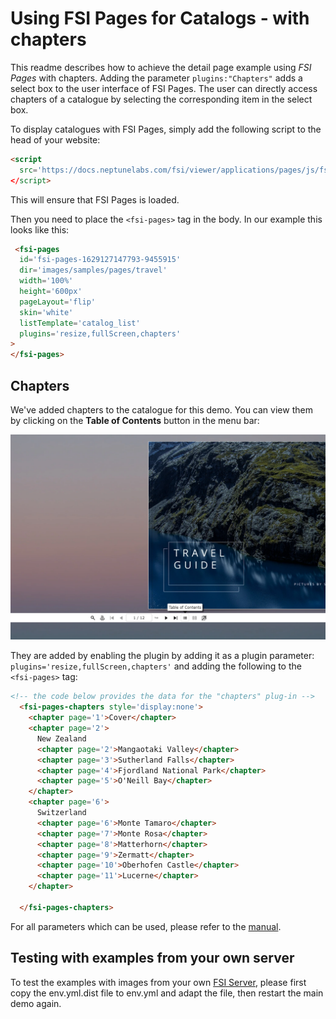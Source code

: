 # Using FSI Pages for Catalogs - with chapters

This readme describes how to achieve the detail page example using *FSI Pages* with chapters.
Adding the parameter `plugins:"Chapters"` adds a select box to the user interface of FSI Pages.
The user can directly access chapters of a catalogue by selecting the corresponding item in the select box.

To display catalogues with FSI Pages, simply add the following script to the head of your website:

```html
<script
  src='https://docs.neptunelabs.com/fsi/viewer/applications/pages/js/fsipages.js'
</script>
```
This will ensure that FSI Pages is loaded.

Then you need to place the `<fsi-pages>` tag in the body.
In our example this looks like this:

```html
 <fsi-pages
  id='fsi-pages-1629127147793-9455915'
  dir='images/samples/pages/travel'
  width='100%'
  height='600px'
  pageLayout='flip'
  skin='white'
  listTemplate='catalog_list'
  plugins='resize,fullScreen,chapters'
>
</fsi-pages>
```

## Chapters
We've added chapters to the catalogue for this demo. You can view them by clicking on the **Table of Contents** button in the menu bar:

![Config Image](readme-chapters.png)

They are added by enabling the plugin by adding it as a plugin parameter: `plugins='resize,fullScreen,chapters'` and adding the following to the `<fsi-pages>` tag:

```html
<!-- the code below provides the data for the "chapters" plug-in -->
  <fsi-pages-chapters style='display:none'>
    <chapter page='1'>Cover</chapter>
    <chapter page='2'>
      New Zealand
      <chapter page='2'>Mangaotaki Valley</chapter>
      <chapter page='3'>Sutherland Falls</chapter>
      <chapter page='4'>Fjordland National Park</chapter>
      <chapter page='5'>O'Neill Bay</chapter>
    </chapter>
    <chapter page='6'>
      Switzerland
      <chapter page='6'>Monte Tamaro</chapter>
      <chapter page='7'>Monte Rosa</chapter>
      <chapter page='8'>Matterhorn</chapter>
      <chapter page='9'>Zermatt</chapter>
      <chapter page='10'>Oberhofen Castle</chapter>
      <chapter page='11'>Lucerne</chapter>
    </chapter>

  </fsi-pages-chapters>
```

For all parameters which can be used, please refer to the [manual](https://docs.neptunelabs.com/fsi-viewer/latest/fsi-pages).

## Testing with examples from your own server

To test the examples with images from your own [FSI Server](https://www.neptunelabs.com/fsi-server/), please first copy the env.yml.dist file to env.yml and adapt the file, then restart the main demo again.
